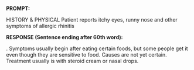 **PROMPT:**

HISTORY & PHYSICAL Patient reports itchy eyes, runny nose and other symptoms of allergic rhinitis

**RESPONSE (Sentence ending after 60th word):**

. Symptoms usually begin after eating certain foods, but some people get it even though they are sensitive to food. Causes are not yet certain. Treatment usually is with steroid cream or nasal drops. 